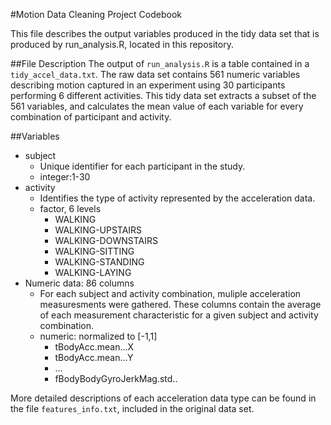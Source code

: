 #Motion Data Cleaning Project Codebook

This file describes the output variables produced in the tidy data set that is produced by run_analysis.R, located in this repository. 

##File Description
The output of `run_analysis.R` is a table contained in a `tidy_accel_data.txt`. The raw data set contains 561 numeric variables describing motion captured in an experiment using 30 participants performing 6 different activities. This tidy data set extracts a subset of the 561 variables, and calculates the mean value of each variable for every combination of participant and activity. 

##Variables

* subject
  * Unique identifier for each participant in the study.
  * integer:1-30
* activity
  * Identifies the type of activity represented by the acceleration data.
  * factor, 6 levels
    * WALKING
    * WALKING-UPSTAIRS
    * WALKING-DOWNSTAIRS
    * WALKING-SITTING
    * WALKING-STANDING
    * WALKING-LAYING
* Numeric data: 86 columns
  * For each subject and activity combination, muliple acceleration measuresments were gathered. These columns contain the average of each measurement characteristic for a given subject and activity combination. 
  * numeric: normalized to [-1,1]
    * tBodyAcc.mean...X
    * tBodyAcc.mean...Y
    * ...
    * fBodyBodyGyroJerkMag.std..


More detailed descriptions of each acceleration data type can be found in the file `features_info.txt`, included in the original data set. 

